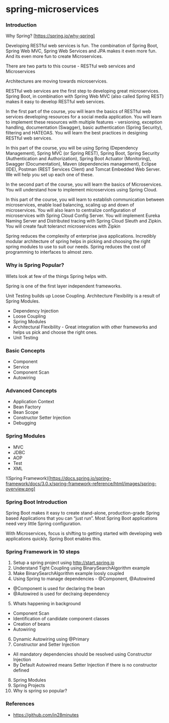 # spring-microservices

### Introduction

Why Spring? [https://spring.io/why-spring]

Developing RESTful web services is fun. The combination of Spring Boot, Spring Web MVC, Spring Web Services and JPA makes it even more fun. And its even more fun to create Microservices.

There are two parts to this course - RESTful web services and Microservices

Architectures are moving towards microservices. 

RESTful web services are the first step to developing great microservices. Spring Boot, in combination with Spring Web MVC (also called Spring REST) makes it easy to develop RESTful web services. 

In the first part of the course, you will learn the basics of RESTful web services developing resources for a social media application. You will learn to implement these resources with multiple features - versioning, exception handling, documentation (Swagger), basic authentication (Spring Security), filtering and HATEOAS. You will learn the best practices in designing RESTful web services.

In this part of the course, you will be using Spring (Dependency Management), Spring MVC (or Spring REST), Spring Boot, Spring Security (Authentication and Authorization), Spring Boot Actuator (Monitoring), Swagger (Documentation), Maven (dependencies management), Eclipse (IDE), Postman (REST Services Client) and Tomcat Embedded Web Server. We will help you set up each one of these.

In the second part of the course, you will learn the basics of Microservices. You will understand how to implement microservices using Spring Cloud.

In this part of the course, you will learn to establish communication between microservices, enable load balancing, scaling up and down of microservices. You will also learn to centralize configuration of microservices with Spring Cloud Config Server. You will implement Eureka Naming Server and Distributed tracing with Spring Cloud Sleuth and Zipkin. You will create fault toleranct microservices with Zipkin

Spring reduces the complexity of enterprise java applications. Incredibly modular architecture of spring helps in picking and choosing the right spring modules to use to suit our needs. Spring reduces the cost of programming to interfaces to almost zero.

### Why is Spring Popular?

Wlets look at few of the things Spring helps with. 

Spring is one of the first layer independent frameworks.

Unit Testing builds up Loose Coupling. Architecture Flexibility is a result of Spring Modules.

- Dependency Injection
- Loose Coupling
- Spring Modules
- Architectural Flexibility - Great integration with other frameworks and helps us pick and choose the right ones.
- Unit Testing


### Basic Concepts
- Component
- Service
- Component Scan
- Autowiring

### Advanced Concepts
- Application Context
- Bean Factory
- Bean Scope
- Constructor Setter Injection
- Debugging 

### Spring Modules
- MVC
- JDBC
- AOP
- Test
- XML

!(Spring Framework)[https://docs.spring.io/spring-framework/docs/3.0.x/spring-framework-reference/html/images/spring-overview.png]


### Spring Boot Introduction
Spring Boot makes it easy to create stand-alone, production-grade Spring based Applications that you can “just run”. Most Spring Boot applications need very little Spring configuration.

With Microservices, focus is shifting to getting started with developing web applications quickly. Spring Boot enables this.

### Spring Framework in 10 steps
1. Setup a spring project using http://start.spring.io
2. Understand Tight Coupling using BinarySearchAlgorithm example
3. Make BinarySearchAlgorithm example loosly coupled
4. Using Spring to manage dependencies - @Component, @Autowired
  - @Component is used for declaring the bean
  - @Autowired is used for declraing dependency
5. Whats happening in background
  - Component Scan
  - Identification of candidate component classes
  - Creation of beans
  - Autowiring
6. Dynamic Autowiring using @Primary
7. Constructor and Setter Injection
  - All mandatory dependencies should be resolved using Constructor Injection
  - By Default Autowired means Setter Injection if there is no constructor defined
8. Spring Modules
9. Spring Projects
10. Why is spring so popular?


### References
- https://github.com/in28minutes
